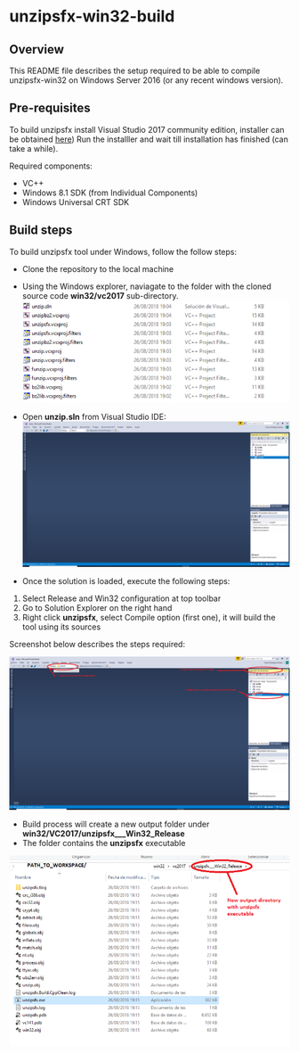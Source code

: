 # unzipsfx-win32-build

## Overview

This README file describes the setup required to be able to compile unzipsfx-win32 on Windows Server 2016 (or any recent windows version).  

## Pre-requisites

To build unzipsfx install Visual Studio 2017 community edition, installer can be obtained [here](https://aka.ms/vs/15/release/vs_community.exe))
Run the installler and wait till installation has finished (can take a while).

Required components: 
* VC++
* Windows 8.1 SDK (from Individual Components)
* Windows Universal CRT SDK

## Build steps

To build unzipsfx tool under Windows, follow the follow steps:

* Clone the repository to the local machine

* Using the Windows explorer, naviagate to the folder with the cloned source code **win32/vc2017** sub-directory.   
![unzipsfx win32 V2017 folder](./win32/images/win32_VS2017_workspace.png)  

* Open **unzip.sln** from Visual Studio IDE:
![unzipsfx win32 V2017 folder](./win32/images/unzipsfx_visual_studio_main_window.png)  

* Once the solution is loaded, execute the following steps:
1. Select Release and Win32 configuration at top toolbar
2. Go to Solution Explorer on the right hand
3. Right click **unzipsfx**, select Compile option (first one), it will build the tool using its sources

Screenshot below describes the steps required:  

![unzipsfx win32 V2017 folder](./win32/images/unzipsfx_visual_studio_build_menu.png)  

* Build process will create a new output folder under **win32/VC2017/unzipsfx___Win32_Release**
* The folder contains the **unzipsfx** executable 

![unzipsfx win32 V2017 folder](./win32/images/unzipsfx_output_directory_with_binary.png)  
  

